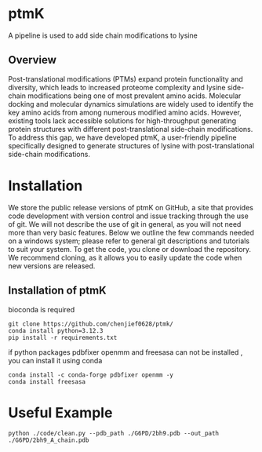 # ptmK
A pipeline is used to add side chain modifications to lysine

## Overview
Post-translational modifications (PTMs) expand protein functionality and diversity, which leads to increased proteome complexity and lysine side-chain modifications being one of most prevalent amino acids. Molecular docking and molecular dynamics simulations are widely used to identify the key amino acids from among numerous modified amino acids. However, existing tools lack accessible solutions for high-throughput generating protein structures with different post-translational side-chain modifications. To address this gap, we have developed ptmK, a user-friendly pipeline specifically designed to generate structures of lysine with post-translational side-chain modifications.

# Installation
We store the public release versions of ptmK on GitHub, a site that provides code development with version control and issue tracking through the use of git. We will not describe the use of git in general, as you will not need more than very basic features. Below we outline the few commands needed on a windows system; please refer to general git descriptions and tutorials to suit your system. To get the code, you clone or download the repository. We recommend cloning, as it allows you to easily update the code when new versions are released.
## Installation of ptmK
bioconda is required
```
git clone https://github.com/chenjief0628/ptmk/
conda install python=3.12.3
pip install -r requirements.txt
```
if python packages pdbfixer openmm and freesasa can not be installed , you can install it using conda
```
conda install -c conda-forge pdbfixer openmm -y
conda install freesasa
```
# Useful Example

```
python ./code/clean.py --pdb_path ./G6PD/2bh9.pdb --out_path ./G6PD/2bh9_A_chain.pdb

```
